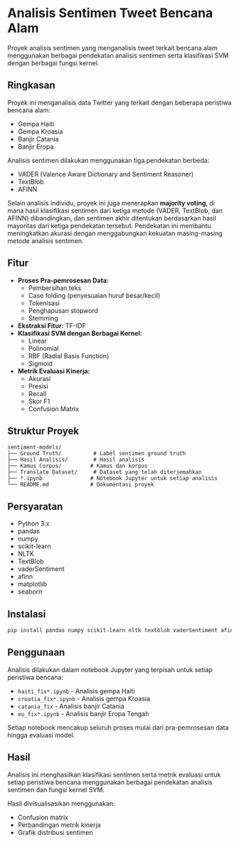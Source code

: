 # Analisis Sentimen Tweet Bencana Alam

Proyek analisis sentimen yang menganalisis tweet terkait bencana alam menggunakan berbagai pendekatan analisis sentimen serta klasifikasi SVM dengan berbagai fungsi kernel.

## Ringkasan

Proyek ini menganalisis data Twitter yang terkait dengan beberapa peristiwa bencana alam:

- Gempa Haiti 
- Gempa Kroasia
- Banjir Catania
- Banjir Eropa

Analisis sentimen dilakukan menggunakan tiga pendekatan berbeda:
- VADER (Valence Aware Dictionary and Sentiment Reasoner)
- TextBlob
- AFINN

Selain analisis individu, proyek ini juga menerapkan **majority voting**, di mana hasil klasifikasi sentimen dari ketiga metode (VADER, TextBlob, dan AFINN) dibandingkan, dan sentimen akhir ditentukan berdasarkan hasil mayoritas dari ketiga pendekatan tersebut. Pendekatan ini membantu meningkatkan akurasi dengan menggabungkan kekuatan masing-masing metode analisis sentimen.

## Fitur

- **Proses Pra-pemrosesan Data:**
  - Pembersihan teks
  - Case folding (penyesuaian huruf besar/kecil)
  - Tokenisasi
  - Penghapusan stopword
  - Stemming
- **Ekstraksi Fitur:** TF-IDF
- **Klasifikasi SVM dengan Berbagai Kernel:**
  - Linear
  - Polinomial
  - RBF (Radial Basis Function)  
  - Sigmoid
- **Metrik Evaluasi Kinerja:**
  - Akurasi
  - Presisi
  - Recall
  - Skor F1
  - Confusion Matrix

## Struktur Proyek

```
sentiment-models/
├── Ground Truth/          # Label sentimen ground truth
├── Hasil Analisis/        # Hasil analisis
├── Kamus Corpus/         # Kamus dan korpus
├── Translate Dataset/     # Dataset yang telah diterjemahkan
├── *.ipynb               # Notebook Jupyter untuk setiap analisis
└── README.md             # Dokumentasi proyek
```

## Persyaratan

- Python 3.x
- pandas
- numpy  
- scikit-learn
- NLTK
- TextBlob
- vaderSentiment
- afinn
- matplotlib
- seaborn

## Instalasi

```bash
pip install pandas numpy scikit-learn nltk textblob vaderSentiment afinn matplotlib seaborn
```

## Penggunaan

Analisis dilakukan dalam notebook Jupyter yang terpisah untuk setiap peristiwa bencana:

- `haiti_fix*.ipynb` - Analisis gempa Haiti
- `croatia_fix*.ipynb` - Analisis gempa Kroasia
- `catania_fix` - Analisis banjir Catania
- `eu_fix*.ipynb` - Analisis banjir Eropa Tengah

Setiap notebook mencakup seluruh proses mulai dari pra-pemrosesan data hingga evaluasi model.

## Hasil

Analisis ini menghasilkan klasifikasi sentimen serta metrik evaluasi untuk setiap peristiwa bencana menggunakan berbagai pendekatan analisis sentimen dan fungsi kernel SVM.

Hasil divisualisasikan menggunakan:

- Confusion matrix
- Perbandingan metrik kinerja
- Grafik distribusi sentimen